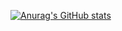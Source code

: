 [![Anurag's GitHub stats](https://github-readme-stats.vercel.app/api?username=shijiasheng)](https://github.com/anuraghazra/github-readme-stats)
